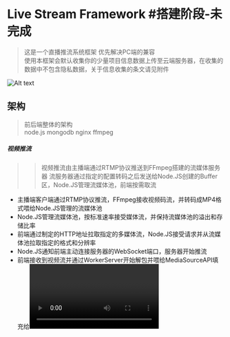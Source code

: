 Live Stream Framework #搭建阶段-未完成
===

> 这是一个直播推流系统框架  优先解决PC端的兼容<br>
使用本框架会默认收集你的少量项目信息数据上传至云端服务器，在收集的数据中不包含隐私数据，关于信息收集的条文请见附件

![Alt text](https://www.w3.org/TR/media-source/pipeline_model.svg)

架构
---
> 前后端整体的架构<br>
node.js mongodb nginx ffmpeg
##### 视频推流
>> 视频推流由主播端通过RTMP协议推送到FFmpeg搭建的流媒体服务器 流服务器通过指定的配置转码之后发送给Node.JS创建的Buffer区，Node.JS管理流媒体池，前端按需取流
* 主播端客户端通过RTMP协议推流，FFmpeg接收视频码流，并转码成MP4格式喂给Node.JS管理的流媒体池
* Node.JS管理流媒体池，按标准速率接受媒体流，并保持流媒体池的溢出和存储比率
* 前端通过制定的HTTP地址拉取指定的多媒体流，Node.JS接受请求并从流媒体池拉取指定的格式和分辨率
* Node.JS通知前端主动连接服务器的WebSocket端口，服务器开始推流
* 前端接收到视频流并通过WorkerServer开始解包并喂给MediaSourceAPI填充给<video>开始播放
